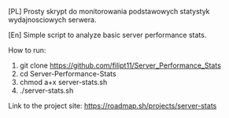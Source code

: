 [PL]
Prosty skrypt do monitorowania podstawowych statystyk wydajnosciowych serwera.

[En]
Simple script to analyze basic server performance stats.


How to run:
1. git clone https://github.com/filipt11/Server_Performance_Stats
2. cd Server-Performance-Stats
3. chmod a+x server-stats.sh
4. ./server-stats.sh

Link to the project site:
https://roadmap.sh/projects/server-stats
